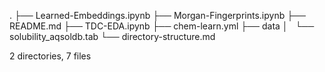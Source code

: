 .
├── Learned-Embeddings.ipynb
├── Morgan-Fingerprints.ipynb
├── README.md
├── TDC-EDA.ipynb
├── chem-learn.yml
├── data
│   └── solubility_aqsoldb.tab
└── directory-structure.md

2 directories, 7 files
